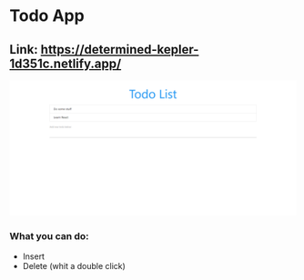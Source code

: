 # Todo App


## Link: https://determined-kepler-1d351c.netlify.app/

![project image](https://github.com/MatheusCTorres/TodoApp/blob/main/todo.png)


### What you can do:
- Insert
- Delete (whit a double click)
